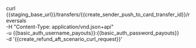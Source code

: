 
curl {{staging_base_url}}/transfers/{{create_sender_push_to_card_transfer_id}}/reversals \
    -H "Content-Type: application/vnd.json+api" \
    -u  {{basic_auth_username_payouts}}:{{basic_auth_password_payouts}} \
    -d  '{{create_refund_aft_scenario_curl_request}}'
